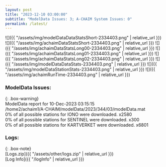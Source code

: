 ```yaml
---
layout: post
title: "2023-12-10 03:00:00"
subtitle: "ModelData Issues: 3; A-CHAIM System Issues: 0"
permalink: /latest/
---
```


![]({{ "/assets/img/modelDataDataStatsShort-2334403.png" | relative_url }})
![]({{ "/assets/img/achaimDataStatsShort-2334403.png" | relative_url }})
![]({{ "/assets/img/achaimDataStatsLong00-2334403.png" | relative_url }})
![]({{ "/assets/img/achaimDataStatsLong01-2334403.png" | relative_url }})
![]({{ "/assets/img/achaimDataStatsLong02-2334403.png" | relative_url }})
![]({{ "/assets/img/modelDataDataStats-2334403.png" | relative_url }})
![]({{ "/assets/img/modelDataStationStats-2334403.png" | relative_url }})
![]({{ "/assets/img/achaimRunTime-2334403.png" | relative_url }})


### ModelData Issues:  
  
{: .box-warning}  
 ModelData report for 10-Dec-2023 03:15:15   
 /home2/achaim1/A-CHAIM/modelData/2023/344/03/modelData.mat   
 0% of all possible stations for IONO were downloaded. x2580   
 0% of all possible stations for SENTINEL were downloaded. x300   
 0% of all possible stations for KARTVERKET were downloaded. x6801   
  


### Logs:  
  
{: .box-note}  
[Logs.zip]({{ "/assets/other/logs.zip" | relative_url }})  
[Log Info]({{ "/logInfo" | relative_url }})  
